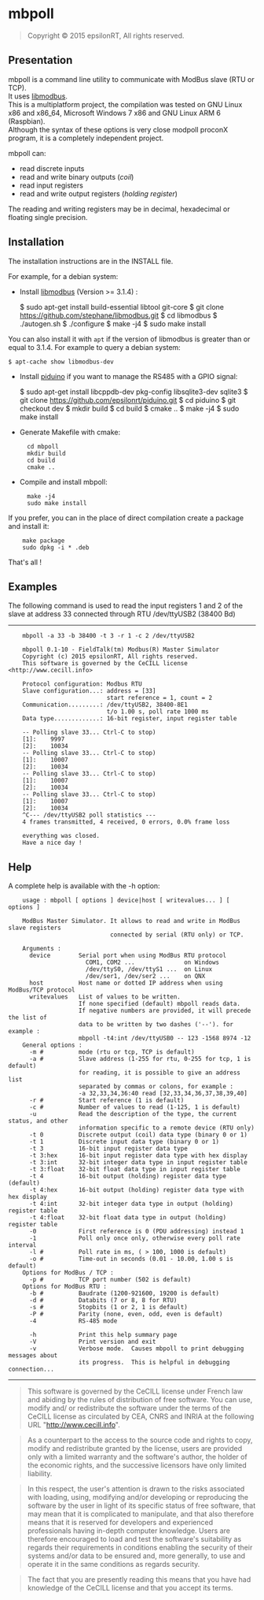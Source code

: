 # mbpoll

> Copyright © 2015 epsilonRT, All rights reserved.  


## Presentation

mbpoll is a command line utility to communicate with ModBus slave (RTU or TCP).  
It uses [libmodbus](http://libmodbus.org/).  
This is a multiplatform project, the compilation was tested on GNU Linux
x86 and x86_64, Microsoft Windows 7 x86 and GNU Linux ARM 6 (Raspbian).  
Although the syntax of these options is very close modpoll proconX program,
it is a completely independent project.

mbpoll can:

- read discrete inputs
- read and write binary outputs (*coil*)
- read input registers
- read and write output registers (*holding register*)

The reading and writing registers may be in decimal, hexadecimal or 
floating single precision.

## Installation

The installation instructions are in the INSTALL file.

For example, for a debian system:

* Install [libmodbus](https://github.com/stephane/libmodbus.git) (Version >= 3.1.4) :

    $ sudo apt-get install build-essential libtool git-core
    $ git clone https://github.com/stephane/libmodbus.git
    $ cd libmodbus
    $ ./autogen.sh
    $ ./configure
    $ make -j4
    $ sudo make install

You can also install it with `apt` if the version of libmodbus is greater than or equal to 3.1.4.
For example to query a debian system:

    $ apt-cache show libmodbus-dev

* Install [piduino](https://github.com/epsilonrt/piduino/tree/dev) if you want to manage the RS485 with a GPIO signal:

    $ sudo apt-get install libcppdb-dev pkg-config libsqlite3-dev sqlite3
    $ git clone https://github.com/epsilonrt/piduino.git
    $ cd piduino 
    $ git checkout dev
    $ mkdir build
    $ cd build
    $ cmake ..
    $ make -j4
    $ sudo make install
    
* Generate Makefile with cmake:

        cd mbpoll
        mkdir build
        cd build
        cmake ..

* Compile and install mbpoll:

        make -j4
        sudo make install

If you prefer, you can in the place of direct compilation create a package and install it:

        make package
        sudo dpkg -i * .deb

That's all !

## Examples

The following command is used to read the input registers 1 and 2 of the
slave at address 33 connected through RTU /dev/ttyUSB2 (38400 Bd)

---

        mbpoll -a 33 -b 38400 -t 3 -r 1 -c 2 /dev/ttyUSB2
        
        mbpoll 0.1-10 - FieldTalk(tm) Modbus(R) Master Simulator
        Copyright (c) 2015 epsilonRT, All rights reserved.
        This software is governed by the CeCILL license <http://www.cecill.info>

        Protocol configuration: Modbus RTU
        Slave configuration...: address = [33]
                                start reference = 1, count = 2
        Communication.........: /dev/ttyUSB2, 38400-8E1 
                                t/o 1.00 s, poll rate 1000 ms
        Data type.............: 16-bit register, input register table

        -- Polling slave 33... Ctrl-C to stop)
        [1]: 	9997
        [2]: 	10034
        -- Polling slave 33... Ctrl-C to stop)
        [1]: 	10007
        [2]: 	10034
        -- Polling slave 33... Ctrl-C to stop)
        [1]: 	10007
        [2]: 	10034
        -- Polling slave 33... Ctrl-C to stop)
        [1]: 	10007
        [2]: 	10034
        ^C--- /dev/ttyUSB2 poll statistics ---
        4 frames transmitted, 4 received, 0 errors, 0.0% frame loss

        everything was closed.
        Have a nice day !

## Help

A complete help is available with the -h option:

        usage : mbpoll [ options ] device|host [ writevalues... ] [ options ]

        ModBus Master Simulator. It allows to read and write in ModBus slave registers
                                 connected by serial (RTU only) or TCP.

        Arguments :
          device        Serial port when using ModBus RTU protocol
                          COM1, COM2 ...              on Windows
                          /dev/ttyS0, /dev/ttyS1 ...  on Linux
                          /dev/ser1, /dev/ser2 ...    on QNX
          host          Host name or dotted IP address when using ModBus/TCP protocol
          writevalues   List of values to be written.
                        If none specified (default) mbpoll reads data.
                        If negative numbers are provided, it will precede the list of
                        data to be written by two dashes ('--'). for example :
                        mbpoll -t4:int /dev/ttyUSB0 -- 123 -1568 8974 -12
        General options : 
          -m #          mode (rtu or tcp, TCP is default)
          -a #          Slave address (1-255 for rtu, 0-255 for tcp, 1 is default)
                        for reading, it is possible to give an address list
                        separated by commas or colons, for example :
                        -a 32,33,34,36:40 read [32,33,34,36,37,38,39,40]
          -r #          Start reference (1 is default)
          -c #          Number of values to read (1-125, 1 is default)
          -u            Read the description of the type, the current status, and other
                        information specific to a remote device (RTU only)
          -t 0          Discrete output (coil) data type (binary 0 or 1)
          -t 1          Discrete input data type (binary 0 or 1)
          -t 3          16-bit input register data type
          -t 3:hex      16-bit input register data type with hex display
          -t 3:int      32-bit integer data type in input register table
          -t 3:float    32-bit float data type in input register table
          -t 4          16-bit output (holding) register data type (default)
          -t 4:hex      16-bit output (holding) register data type with hex display
          -t 4:int      32-bit integer data type in output (holding) register table
          -t 4:float    32-bit float data type in output (holding) register table
          -0            First reference is 0 (PDU addressing) instead 1
          -1            Poll only once only, otherwise every poll rate interval
          -l #          Poll rate in ms, ( > 100, 1000 is default)
          -o #          Time-out in seconds (0.01 - 10.00, 1.00 s is default)
        Options for ModBus / TCP : 
          -p #          TCP port number (502 is default)
        Options for ModBus RTU : 
          -b #          Baudrate (1200-921600, 19200 is default)
          -d #          Databits (7 or 8, 8 for RTU)
          -s #          Stopbits (1 or 2, 1 is default)
          -P #          Parity (none, even, odd, even is default)
          -4            RS-485 mode

          -h            Print this help summary page
          -V            Print version and exit
          -v            Verbose mode.  Causes mbpoll to print debugging messages about
                        its progress.  This is helpful in debugging connection...

---
> This software is governed by the CeCILL license under French law and
abiding by the rules of distribution of free software.  You can  use, 
modify and/ or redistribute the software under the terms of the CeCILL
license as circulated by CEA, CNRS and INRIA at the following URL
"http://www.cecill.info". 

> As a counterpart to the access to the source code and  rights to copy,
modify and redistribute granted by the license, users are provided only
with a limited warranty  and the software's author,  the holder of the
economic rights,  and the successive licensors  have only  limited
liability. 

> In this respect, the user's attention is drawn to the risks associated
with loading,  using,  modifying and/or developing or reproducing the
software by the user in light of its specific status of free software,
that may mean  that it is complicated to manipulate,  and  that  also
therefore means  that it is reserved for developers  and  experienced
professionals having in-depth computer knowledge. Users are therefore
encouraged to load and test the software's suitability as regards their
requirements in conditions enabling the security of their systems and/or 
data to be ensured and,  more generally, to use and operate it in the 
same conditions as regards security. 

> The fact that you are presently reading this means that you have had
knowledge of the CeCILL license and that you accept its terms.
